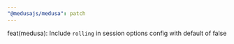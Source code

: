 ```yaml
---
"@medusajs/medusa": patch
---
```


feat(medusa): Include `rolling` in session options config with default of false
